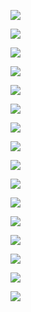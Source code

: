 
![](images/gtfs-heterogeneity.png)

![](images/gtfs-scale.png)

![](images/empty-values.png)

![](images/duplicated-values.png)

![](images/records.png)

![](images/properties.png)

![](images/mappings.png)

![](images/joins-1-1.png)

![](images/joins-1-N-50.png)

![](images/joins-1-10.png)

![](images/joins-N-1-50.png)

![](images/joins-10-1.png)

![](images/join-N-M.png)

![](images/join-5-5.png)

![](images/gtfs-scale-no-log.png)

![](images/records-no-log.png)


